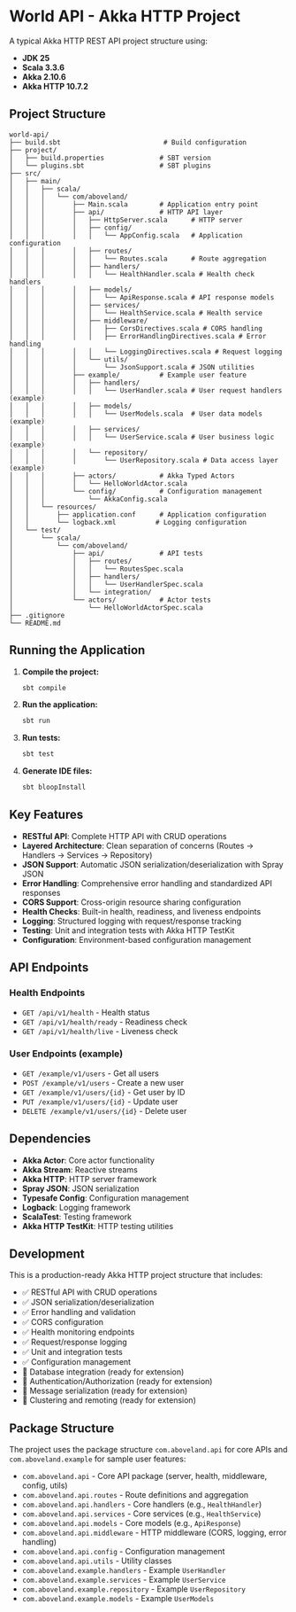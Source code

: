 # World API - Akka HTTP Project

A typical Akka HTTP REST API project structure using:
- **JDK 25**
- **Scala 3.3.6**
- **Akka 2.10.6**
- **Akka HTTP 10.7.2**

## Project Structure

```
world-api/
├── build.sbt                          # Build configuration
├── project/
│   ├── build.properties              # SBT version
│   └── plugins.sbt                   # SBT plugins
├── src/
│   ├── main/
│   │   ├── scala/
│   │   │   └── com/aboveland/
│   │   │       ├── Main.scala        # Application entry point
│   │   │       ├── api/              # HTTP API layer 
│   │   │       │   ├── HttpServer.scala      # HTTP server
│   │   │       │   ├── config/
│   │   │       │   │   └── AppConfig.scala   # Application configuration
│   │   │       │   ├── routes/
│   │   │       │   │   └── Routes.scala      # Route aggregation
│   │   │       │   ├── handlers/
│   │   │       │   │   └── HealthHandler.scala # Health check handlers
│   │   │       │   ├── models/
│   │   │       │   │   └── ApiResponse.scala # API response models
│   │   │       │   ├── services/
│   │   │       │   │   └── HealthService.scala # Health service
│   │   │       │   ├── middleware/
│   │   │       │   │   ├── CorsDirectives.scala # CORS handling
│   │   │       │   │   ├── ErrorHandlingDirectives.scala # Error handling
│   │   │       │   │   └── LoggingDirectives.scala # Request logging
│   │   │       │   └── utils/
│   │   │       │       └── JsonSupport.scala # JSON utilities
│   │   │       ├── example/          # Example user feature
│   │   │       │   ├── handlers/
│   │   │       │   │   └── UserHandler.scala # User request handlers (example)
│   │   │       │   ├── models/
│   │   │       │   │   └── UserModels.scala  # User data models (example)
│   │   │       │   ├── services/
│   │   │       │   │   └── UserService.scala # User business logic (example)
│   │   │       │   └── repository/
│   │   │       │       └── UserRepository.scala # Data access layer (example)
│   │   │       ├── actors/           # Akka Typed Actors
│   │   │       │   └── HelloWorldActor.scala
│   │   │       └── config/           # Configuration management
│   │   │           └── AkkaConfig.scala
│   │   └── resources/
│   │       ├── application.conf      # Application configuration
│   │       └── logback.xml          # Logging configuration
│   └── test/
│       └── scala/
│           └── com/aboveland/
│               ├── api/              # API tests
│               │   ├── routes/
│               │   │   └── RoutesSpec.scala
│               │   ├── handlers/
│               │   │   └── UserHandlerSpec.scala
│               │   └── integration/
│               └── actors/           # Actor tests
│                   └── HelloWorldActorSpec.scala
├── .gitignore
└── README.md
```

## Running the Application

1. **Compile the project:**
   ```bash
   sbt compile
   ```

2. **Run the application:**
   ```bash
   sbt run
   ```

3. **Run tests:**
   ```bash
   sbt test
   ```

4. **Generate IDE files:**
   ```bash
   sbt bloopInstall
   ```

## Key Features

- **RESTful API**: Complete HTTP API with CRUD operations
- **Layered Architecture**: Clean separation of concerns (Routes → Handlers → Services → Repository)
- **JSON Support**: Automatic JSON serialization/deserialization with Spray JSON
- **Error Handling**: Comprehensive error handling and standardized API responses
- **CORS Support**: Cross-origin resource sharing configuration
- **Health Checks**: Built-in health, readiness, and liveness endpoints
- **Logging**: Structured logging with request/response tracking
- **Testing**: Unit and integration tests with Akka HTTP TestKit
- **Configuration**: Environment-based configuration management

## API Endpoints

### Health Endpoints
- `GET /api/v1/health` - Health status
- `GET /api/v1/health/ready` - Readiness check
- `GET /api/v1/health/live` - Liveness check

### User Endpoints (example)
- `GET /example/v1/users` - Get all users
- `POST /example/v1/users` - Create a new user
- `GET /example/v1/users/{id}` - Get user by ID
- `PUT /example/v1/users/{id}` - Update user
- `DELETE /example/v1/users/{id}` - Delete user

## Dependencies

- **Akka Actor**: Core actor functionality
- **Akka Stream**: Reactive streams
- **Akka HTTP**: HTTP server framework
- **Spray JSON**: JSON serialization
- **Typesafe Config**: Configuration management
- **Logback**: Logging framework
- **ScalaTest**: Testing framework
- **Akka HTTP TestKit**: HTTP testing utilities

## Development

This is a production-ready Akka HTTP project structure that includes:
- ✅ RESTful API with CRUD operations
- ✅ JSON serialization/deserialization
- ✅ Error handling and validation
- ✅ CORS configuration
- ✅ Health monitoring endpoints
- ✅ Request/response logging
- ✅ Unit and integration tests
- ✅ Configuration management
- 🔄 Database integration (ready for extension)
- 🔄 Authentication/Authorization (ready for extension)
- 🔄 Message serialization (ready for extension)
- 🔄 Clustering and remoting (ready for extension)

## Package Structure

The project uses the package structure `com.aboveland.api` for core APIs and `com.aboveland.example` for sample user features:
- `com.aboveland.api` - Core API package (server, health, middleware, config, utils)
- `com.aboveland.api.routes` - Route definitions and aggregation
- `com.aboveland.api.handlers` - Core handlers (e.g., `HealthHandler`)
- `com.aboveland.api.services` - Core services (e.g., `HealthService`)
- `com.aboveland.api.models` - Core models (e.g., `ApiResponse`)
- `com.aboveland.api.middleware` - HTTP middleware (CORS, logging, error handling)
- `com.aboveland.api.config` - Configuration management
- `com.aboveland.api.utils` - Utility classes
- `com.aboveland.example.handlers` - Example `UserHandler`
- `com.aboveland.example.services` - Example `UserService`
- `com.aboveland.example.repository` - Example `UserRepository`
- `com.aboveland.example.models` - Example `UserModels`

